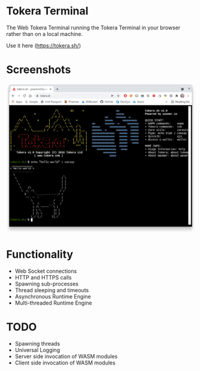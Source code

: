 # Tokera Terminal

The Web Tokera Terminal running the Tokera Terminal in your browser
rather than on a local machine.

Use it here (https://tokera.sh/)

# Screenshots

![Browser Screenshot](screenshots/browser.png)

# Functionality

- Web Socket connections
- HTTP and HTTPS calls
- Spawning sub-processes
- Thread sleeping and timeouts
- Asynchronous Runtime Engine
- Multi-threaded Runtime Engine

# TODO

- Spawning threads
- Universal Logging
- Server side invocation of WASM modules
- Client side invocation of WASM modules